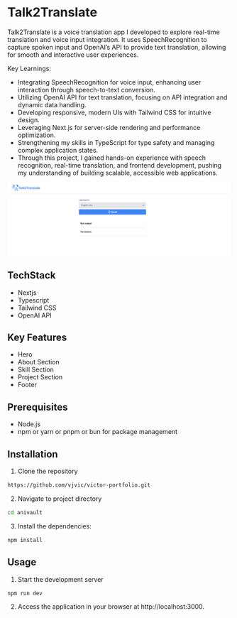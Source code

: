 # Talk2Translate

Talk2Translate is a voice translation app I developed to explore real-time translation and voice input integration. It uses SpeechRecognition to capture spoken input and OpenAI’s API to provide text translation, allowing for smooth and interactive user experiences.

Key Learnings:

- Integrating SpeechRecognition for voice input, enhancing user interaction through speech-to-text conversion.
- Utilizing OpenAI API for text translation, focusing on API integration and dynamic data handling.
- Developing responsive, modern UIs with Tailwind CSS for intuitive design.
- Leveraging Next.js for server-side rendering and performance optimization.
- Strengthening my skills in TypeScript for type safety and managing complex application states.
- Through this project, I gained hands-on experience with speech recognition, real-time translation, and frontend development, pushing my understanding of building scalable, accessible web applications.

![Screenshot of the Project](public/talk2translate-project.png)

## TechStack

- Nextjs
- Typescript
- Tailwind CSS
- OpenAI API

## Key Features

- Hero
- About Section
- Skill Section
- Project Section
- Footer

## Prerequisites

- Node.js
- npm or yarn or pnpm or bun for package management

## Installation

1. Clone the repository

```bash
https://github.com/vjvic/victor-portfolio.git

```

2.  Navigate to project directory

```bash
cd anivault

```

3. Install the dependencies:

```bash
npm install

```

## Usage

1. Start the development server

```bash
npm run dev

```

2. Access the application in your browser at http://localhost:3000.

